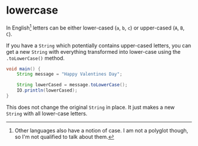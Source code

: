 # lowercase

In English[^otherlangs] letters can be either lower-cased (`a`, `b`, `c`) or upper-cased (`A`, `B`, `C`).

If you have a `String` which potentially contains upper-cased letters, you can get a new `String` with everything
transformed into lower-case using the `.toLowerCase()` method.

```java
void main() {
    String message = "Happy Valentines Day";

    String lowerCased = message.toLowerCase();
    IO.println(lowerCased);
}
```

This does not change the original `String` in place. It just makes a new `String` with all lower-case letters.


[^otherlangs]: Other languages also have a notion of case. I am not a polyglot though, so I'm not qualified
to talk about them.